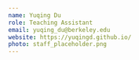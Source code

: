 ```yaml
---
name: Yuqing Du
role: Teaching Assistant
email: yuqing_du@berkeley.edu
website: https://yuqingd.github.io/
photo: staff_placeholder.png
---
```

